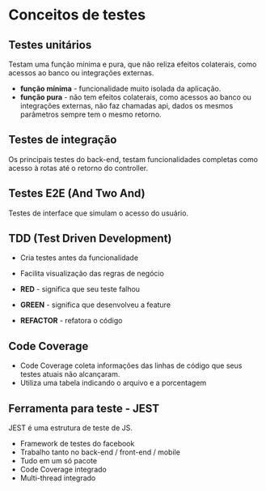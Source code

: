 # Conceitos de testes

## Testes unitários

Testam uma função mínima e pura, que não reliza efeitos colaterais, como acessos
ao banco ou integrações externas.

* **função mínima** - funcionalidade muito isolada da aplicação.
* **função pura** - não tem efeitos colaterais, como acessos ao banco ou integrações
externas, não faz chamadas api, dados os mesmos parâmetros sempre tem o mesmo retorno.

## Testes de integração

Os principais testes do back-end, testam funcionalidades completas como acesso à rotas
até o retorno do controller.

## Testes E2E (And Two And)

Testes de interface que simulam o acesso do usuário.

## TDD (Test Driven Development)

* Cria testes antes da funcionalidade
* Facilita visualização das regras de negócio

* **RED** - significa que seu teste falhou
* **GREEN** - significa que desenvolveu a feature
* **REFACTOR** - refatora o código

## Code Coverage

* Code Coverage coleta informações das linhas de código que seus testes atuais não
alcançaram.
* Utiliza uma tabela indicando o arquivo e a porcentagem

## Ferramenta para teste - JEST

JEST é uma estrutura de teste de JS.

* Framework de testes do facebook
* Trabalho tanto no back-end / front-end / mobile
* Tudo em um só pacote
* Code Coverage integrado
* Multi-thread integrado
